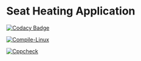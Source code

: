 # Seat Heating Application

[![Codacy Badge](https://api.codacy.com/project/badge/Grade/13f985de510b445b901780c9b8c877e9)](https://app.codacy.com/gh/MeghanaMeda/256100_EmbeddedC?utm_source=github.com&utm_medium=referral&utm_content=MeghanaMeda/256100_EmbeddedC&utm_campaign=Badge_Grade_Settings)

[![Compile-Linux](https://github.com/MeghanaMeda/256100_EmbeddedC/actions/workflows/Compile.yml/badge.svg)](https://github.com/MeghanaMeda/256100_EmbeddedC/actions/workflows/Compile.yml)

[![Cppcheck](https://github.com/MeghanaMeda/256100_EmbeddedC/actions/workflows/CodeQuality.yml/badge.svg)](https://github.com/MeghanaMeda/256100_EmbeddedC/actions/workflows/CodeQuality.yml)


